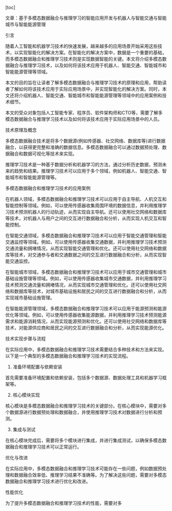 
[toc]                    
                
                
文章：基于多模态数据融合与推理学习的智能应用开发与机器人与智能交通与智能城市与智能能源管理

引言

随着人工智能和机器学习技术的快速发展，越来越多的应用场景开始采用这些技术，以实现智能化的解决方案。在智能化的解决方案中，数据是一个重要的基础，而多模态数据融合和推理学习技术则是实现数据智能的关键。本文将介绍多模态数据融合与推理学习技术，以及如何将该技术应用于机器人、智能交通、智能城市和智能能源管理等领域。

本文的目的旨在让读者了解多模态数据融合与推理学习技术的原理和应用，帮助读者了解如何将该技术应用于实际应用场景中，并实现智能化的解决方案。同时，本文还将介绍机器人、智能交通、智能城市和智能能源管理等领域中的应用案例和技术细节。

本文的受众对象包括人工智能专家、程序员、软件架构师和CTO等，需要了解多模态数据融合与推理学习技术以及如何将该技术应用于实际应用场景中的人员。

技术原理及概念

多模态数据融合技术是将多个数据源(例如传感器、社交网络、数据库等)进行数据融合，以获得更完整和准确的数据信息。多模态数据融合可以通过数据预处理、数据融合和数据可视化等技术来实现。

推理学习技术是一种基于数据分析和机器学习的方法，通过分析历史数据，预测未来的趋势和结果。推理学习技术可以应用于多个领域，例如机器人、智能交通、智能城市和智能能源管理等。

多模态数据融合和推理学习技术的应用案例

在机器人领域，多模态数据融合和推理学习技术可以应用于自主导航、人机交互和智能控制等领域。例如，可以使用传感器收集周围环境的数据信息，并利用推理学习技术预测机器人的行动轨迹，从而实现自主导航。还可以使用社交网络和数据库等技术，对机器人与用户之间的交互进行数据融合和分析，从而实现人机交互和智能控制。

在智能交通领域，多模态数据融合和推理学习技术可以应用于智能交通管理和智能交通监控等领域。例如，可以使用传感器收集交通数据，并利用推理学习技术预测交通流量和拥堵情况，从而实现智能交通管理和优化。还可以使用社交网络和数据库等技术，对交通参与者和交通数据之间的交互进行数据融合和分析，从而实现智能交通监控。

在智能城市领域，多模态数据融合和推理学习技术可以应用于城市交通管理和城市基础设施管理等领域。例如，可以使用传感器收集城市交通数据，并利用推理学习技术预测交通流量和拥堵情况，从而实现城市交通管理和优化。还可以使用社交网络和数据库等技术，对城市基础设施和居民之间的交互进行数据融合和分析，从而实现城市基础设施管理。

在智能能源管理领域，多模态数据融合和推理学习技术可以应用于能源预测和能源优化等领域。例如，可以使用传感器收集能源数据，并利用推理学习技术预测能源需求和能源消耗情况，从而实现能源预测和优化。还可以使用社交网络和数据库等技术，对能源供应商和居民之间的交互进行数据融合和分析，从而实现能源优化。

技术实现步骤与流程

在实际应用中，多模态数据融合和推理学习技术需要结合多种技术和方法来实现。以下是一个典型的多模态数据融合和推理学习技术的实现流程。

1. 准备环境配置与依赖安装

首先需要准备环境配置和依赖安装，包括多个数据源、数据处理工具和机器学习框架等。

2. 核心模块实现

核心模块是多模态数据融合和推理学习技术的关键部分。在核心模块中，需要对多个数据源进行数据预处理和数据融合，并使用推理学习技术对数据进行分析和预测。

3. 集成与测试

在核心模块完成后，需要将多个模块进行集成，并进行集成测试，以确保多模态数据融合和推理学习技术可以正常运行。

优化与改进

在实际应用中，多模态数据融合和推理学习技术可能存在一些问题，例如数据预处理和数据融合效率低、推理学习结果不准确等。为了解决这些问题，需要对多模态数据融合和推理学习技术进行优化和改进。

性能优化

为了提升多模态数据融合和推理学习技术的性能，需要对多

